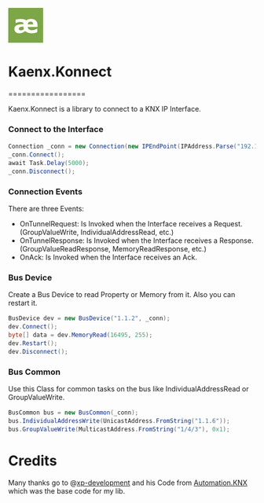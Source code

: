 
![Logo](Assets/Logo.png)
# Kaenx.Konnect
=================

Kaenx.Konnect is a library to connect to a KNX IP Interface.

### Connect to the Interface
```C#
Connection _conn = new Connection(new IPEndPoint(IPAddress.Parse("192.168.0.108"), Convert.ToInt32(3671)));
_conn.Connect();
await Task.Delay(5000);
_conn.Disconnect();
```

### Connection Events
There are three Events:
- OnTunnelRequest: 
  Is Invoked when the Interface receives a Request. (GroupValueWrite, IndividualAddressRead, etc.)
- OnTunnelResponse: 
  Is Invoked when the Interface receives a Response. (GroupValueReadResponse, MemoryReadResponse, etc.)
- OnAck:
  Is Invoked when the Interface receives an Ack.
  
  
### Bus Device
Create a Bus Device to read Property or Memory from it. Also you can restart it.
```C#
BusDevice dev = new BusDevice("1.1.2", _conn);
dev.Connect();
byte[] data = dev.MemoryRead(16495, 255);
dev.Restart();
dev.Disconnect();
```

### Bus Common
Use this Class for common tasks on the bus like IndividualAddressRead or GroupValueWrite.
```C#
BusCommon bus = new BusCommon(_conn);
bus.IndividualAddressWrite(UnicastAddress.FromString("1.1.6"));
bus.GroupValueWrite(MulticastAddress.FromString("1/4/3"), 0x1);
```

# Credits

Many thanks go to @[xp-development](https://github.com/xp-development) and his Code from [Automation.KNX](https://github.com/xp-development/Automation.Knx) which was the base code for my lib.
